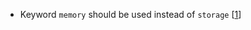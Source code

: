 * Keyword `memory` should be used instead of `storage` [[1](https://github.com/code-423n4/2024-03-taiko/blob/main/packages/protocol/contracts/team/TimelockTokenPool.sol#L187)]